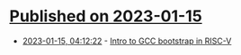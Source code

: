 # [Published on 2023-01-15](index.md)

* [2023-01-15, 04:12:22](https://news.ycombinator.com/item?id=34386645) - [Intro to GCC bootstrap in RISC-V](https://ekaitz.elenq.tech/bootstrapGcc0.html)
